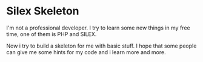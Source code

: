 # Silex Skeleton

I'm not a professional developer. I try to learn some new things in my free time, one of them is PHP and SILEX. 

Now i try to build a skeleton for me with basic stuff. I hope that some people can give me some hints for my code and i learn more and more.
